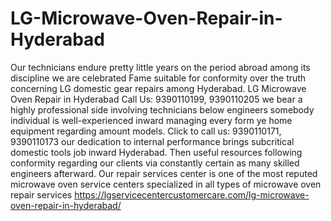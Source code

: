 # LG-Microwave-Oven-Repair-in-Hyderabad
 Our technicians endure pretty little years on the period abroad among its discipline we are celebrated Fame suitable for conformity over the truth concerning LG domestic gear repairs among Hyderabad. LG Microwave Oven Repair in Hyderabad Call Us: 9390110199, 9390110205 we bear a highly professional side involving technicians below engineers somebody individual is well-experienced inward managing every form ye home equipment regarding amount models. Click to call us: 9390110171, 9390110173 our dedication to internal performance brings subcritical domestic tools job inward Hyderabad. Then useful resources following conformity regarding our clients via constantly certain as many skilled engineers afterward. Our repair services center is one of the most reputed microwave oven service centers specialized in all types of microwave oven repair services  https://lgservicecentercustomercare.com/lg-microwave-oven-repair-in-hyderabad/
